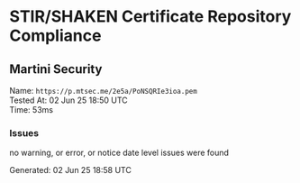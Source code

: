 # STIR/SHAKEN Certificate Repository Compliance

## Martini Security

Name: `https://p.mtsec.me/2e5a/PoNSQRIe3ioa.pem`\
Tested At: 02 Jun 25 18:50 UTC\
Time: 53ms

### Issues

no warning, or error, or notice date level issues were found

Generated: 02 Jun 25 18:58 UTC